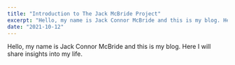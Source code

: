 ```yaml
---
title: "Introduction to The Jack McBride Project"
excerpt: "Hello, my name is Jack Connor McBride and this is my blog. Here I will share insights into my life."
date: "2021-10-12"
---
```


Hello, my name is Jack Connor McBride and this is my blog. Here I will share insights into my life.
